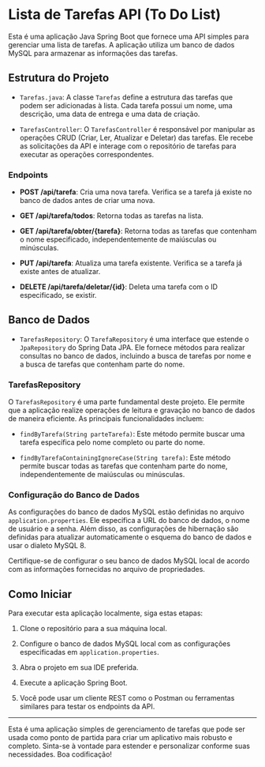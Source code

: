 # Lista de Tarefas API (To Do List) 

Esta é uma aplicação Java Spring Boot que fornece uma API simples para gerenciar uma lista de tarefas. A aplicação utiliza um banco de dados MySQL para armazenar as informações das tarefas.

## Estrutura do Projeto

- `Tarefas.java`: A classe `Tarefas` define a estrutura das tarefas que podem ser adicionadas à lista. Cada tarefa possui um nome, uma descrição, uma data de entrega e uma data de criação.

- `TarefasController`: O `TarefasController` é responsável por manipular as operações CRUD (Criar, Ler, Atualizar e Deletar) das tarefas. Ele recebe as solicitações da API e interage com o repositório de tarefas para executar as operações correspondentes.

### Endpoints

- **POST /api/tarefa**: Cria uma nova tarefa. Verifica se a tarefa já existe no banco de dados antes de criar uma nova.

- **GET /api/tarefa/todos**: Retorna todas as tarefas na lista.

- **GET /api/tarefa/obter/{tarefa}**: Retorna todas as tarefas que contenham o nome especificado, independentemente de maiúsculas ou minúsculas.

- **PUT /api/tarefa**: Atualiza uma tarefa existente. Verifica se a tarefa já existe antes de atualizar.

- **DELETE /api/tarefa/deletar/{id}**: Deleta uma tarefa com o ID especificado, se existir.

## Banco de Dados

- `TarefasRepository`: O `TarefaRepository` é uma interface que estende o `JpaRepository` do Spring Data JPA. Ele fornece métodos para realizar consultas no banco de dados, incluindo a busca de tarefas por nome e a busca de tarefas que contenham parte do nome.

### TarefasRepository

O `TarefasRepository` é uma parte fundamental deste projeto. Ele permite que a aplicação realize operações de leitura e gravação no banco de dados de maneira eficiente. As principais funcionalidades incluem:

- `findByTarefa(String parteTarefa)`: Este método permite buscar uma tarefa específica pelo nome completo ou parte do nome.

- `findByTarefaContainingIgnoreCase(String tarefa)`: Este método permite buscar todas as tarefas que contenham parte do nome, independentemente de maiúsculas ou minúsculas.

### Configuração do Banco de Dados

As configurações do banco de dados MySQL estão definidas no arquivo `application.properties`. Ele especifica a URL do banco de dados, o nome de usuário e a senha. Além disso, as configurações de hibernação são definidas para atualizar automaticamente o esquema do banco de dados e usar o dialeto MySQL 8.

Certifique-se de configurar o seu banco de dados MySQL local de acordo com as informações fornecidas no arquivo de propriedades.

## Como Iniciar

Para executar esta aplicação localmente, siga estas etapas:

1. Clone o repositório para a sua máquina local.

2. Configure o banco de dados MySQL local com as configurações especificadas em `application.properties`.

3. Abra o projeto em sua IDE preferida.

4. Execute a aplicação Spring Boot.

5. Você pode usar um cliente REST como o Postman ou ferramentas similares para testar os endpoints da API.

---

Esta é uma aplicação simples de gerenciamento de tarefas que pode ser usada como ponto de partida para criar um aplicativo mais robusto e completo. Sinta-se à vontade para estender e personalizar conforme suas necessidades. Boa codificação!

